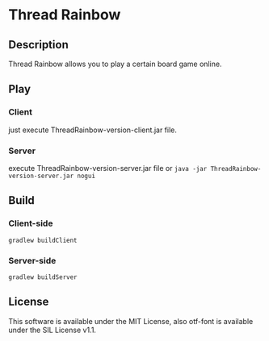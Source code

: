 # Thread Rainbow

## Description

Thread Rainbow allows you to play a certain board game online.

## Play

### Client

just execute ThreadRainbow-version-client.jar file.

### Server

execute ThreadRainbow-version-server.jar file or
`java -jar ThreadRainbow-version-server.jar nogui`

## Build

### Client-side

`gradlew buildClient`

### Server-side

`gradlew buildServer`

## License

This software is available under the MIT License, also otf-font is available under the SIL License v1.1.